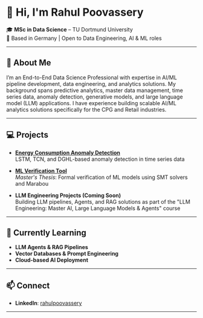 # 👋 Hi, I'm Rahul Poovassery

🎓 **MSc in Data Science** – TU Dortmund University  
📍 Based in Germany | Open to Data Engineering, AI & ML roles

---

## 🚀 About Me

I’m an End-to-End Data Science Professional with expertise in AI/ML pipeline development, data engineering, and analytics solutions. My background spans predictive analytics, master data management, time series data, anomaly detection, generative models, and large language model (LLM) applications. I have experience building scalable AI/ML analytics solutions specifically for the CPG and Retail industries.

---

## 💻 Projects

- **[Energy Consumption Anomaly Detection](https://github.com/rahulps33/Energy-Consumption-Anomaly-Detection-Case-Study)**  
  LSTM, TCN, and DGHL-based anomaly detection in time series data

- **[ML Verification Tool](https://github.com/rahulps33/ml-vRtool)**  
  *Master's Thesis*: Formal verification of ML models using SMT solvers and Marabou

- **LLM Engineering Projects (Coming Soon)**  
  Building LLM pipelines, Agents, and RAG solutions as part of the "LLM Engineering: Master AI, Large Language Models & Agents" course

---

## 🌱 Currently Learning

- **LLM Agents & RAG Pipelines**  
- **Vector Databases & Prompt Engineering**  
- **Cloud-based AI Deployment**

---

## 📫 Connect

- **LinkedIn**: [rahulpoovassery](https://www.linkedin.com/in/rahulpoovassery) 

---

